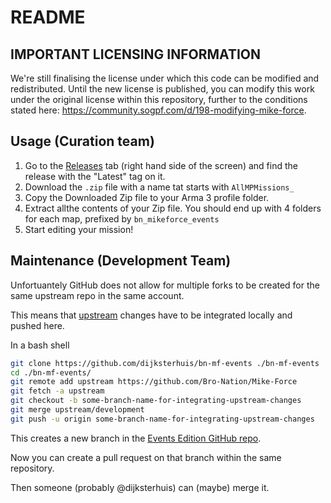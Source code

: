 # README

## IMPORTANT LICENSING INFORMATION

We're still finalising the license under which this code can be modified and redistributed. 
Until the new license is published, you can modify this work under the original license within this repository, further to the conditions stated here: https://community.sogpf.com/d/198-modifying-mike-force.

## Usage (Curation team)

1. Go to the [Releases](https://github.com/dijksterhuis/bn-mf-events/releases) tab (right hand side of the screen) and find the release with the "Latest" tag on it.
2. Download the `.zip` file with a name tat starts with `AllMPMissions_` 
3. Copy the Downloaded Zip file to your Arma 3 profile folder.
4. Extract allthe contents of your Zip file. You should end up with 4 folders for each map, prefixed by `bn_mikeforce_events`
5. Start editing your mission!


## Maintenance (Development Team)

Unfortuantely GitHub does not allow for multiple forks to be created for the same upstream repo in the same account.

This means that [upstream](https://github.com/Bro-Nation/Mike-Force) changes have to be integrated locally and pushed here.

In a bash shell

```bash
git clone https://github.com/dijksterhuis/bn-mf-events ./bn-mf-events
cd ./bn-mf-events/
git remote add upstream https://github.com/Bro-Nation/Mike-Force
git fetch -a upstream
git checkout -b some-branch-name-for-integrating-upstream-changes
git merge upstream/development
git push -u origin some-branch-name-for-integrating-upstream-changes
```

This creates a new branch in the [Events Edition GitHub repo](https://github.com/dijksterhuis/bn-mf-events/).

Now you can create a pull request on that branch within the same repository. 

Then someone (probably @dijksterhuis) can (maybe) merge it.